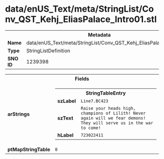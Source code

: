 <h1>data/enUS_Text/meta/StringList/Conv_QST_Kehj_EliasPalace_Intro01.stl</h1><table><tr><th colspan="100%">Metadata</th></tr><tr><td><b>Name</b></td><td>data/enUS_Text/meta/StringList/Conv_QST_Kehj_EliasPalace_Intro01.stl</td></tr><tr><td><b>Type</b></td><td>StringListDefinition</td></tr><tr><td><b>SNO ID</b></td><td>1239398</td></tr></table>

<table><tr><th colspan="100%">Fields</th></tr><tr><td><b>arStrings</b></td><td><table><tr><th colspan="100%">StringTableEntry</th></tr><tr><td><b>szLabel</b></td><td><code>Line7.BC423</code></td></tr><tr><td><b>szText</b></td><td><code>Raise your heads high, champions of Lilith! Never again will we fear demons! They will serve us in the war to come!</code></td></tr><tr><td><b>hLabel</b></td><td><code>723022411</code></td></tr></table>


</td></tr><tr><td><b>ptMapStringTable</b></td><td><code>0</code></td></tr></table>

